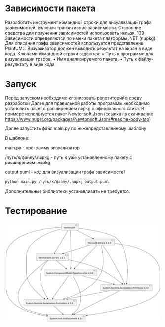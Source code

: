 # Зависимости пакета
Разработать инструмент командной строки для визуализации графа
зависимостей, включая транзитивные зависимости. Сторонние средства для
получения зависимостей использовать нельзя.
139
Зависимости определяются по имени пакета платформы .NET (nupkg). Для
описания графа зависимостей используется представление PlantUML.
Визуализатор должен выводить результат на экран в виде кода.
Ключами командной строки задаются:
• Путь к программе для визуализации графов.
• Имя анализируемого пакета.
• Путь к файлу-результату в виде кода.

# Запуск
Перед запуском необходимо клонировать репозиторий в среду разработки
Далее для правильной работы программы необходимо установить пакет с расширением nupkg с официального сайта. В примере используется пакет Newtonsoft.Json (ссылка на скачивание https://www.nuget.org/packages/Newtonsoft.Json/#readme-body-tab)

Далее запустить файл main.py по нижепредставленному шаблону

В шаблоне:

main.py - программу визуализатор

/путь/к/файлу/.nupkg - путь к уже установленному пакету с расширением .nupkg

output.puml - код для визуализации графа зависимостей

```Bash
python main.py /путь/к/файлу/.nupkg output.puml
```

Дополнительные библиотеки устанавливать не требуется.

# Тестирование
![](https://github.com/Rapira16/config/blob/main/Домашнее%20задание%202/test_package.png)

